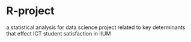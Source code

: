 # R-project
a statistical analysis for data science project related to key determinants that effect ICT student satisfaction in IIUM
